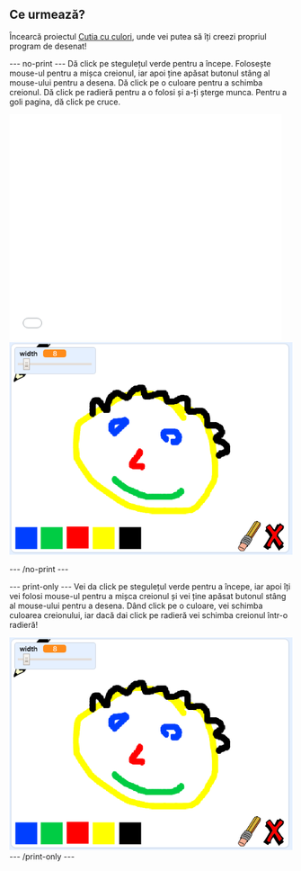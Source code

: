 ## Ce urmează?

Încearcă proiectul [Cutia cu culori](https://projects.raspberrypi.org/en/projects/paint-box?utm_source=pathway&utm_medium=whatnext&utm_campaign=projects), unde vei putea să îți creezi propriul program de desenat!

\--- no-print \--- Dă click pe stegulețul verde pentru a începe. Folosește mouse-ul pentru a mișca creionul, iar apoi ține apăsat butonul stâng al mouse-ului pentru a desena. Dă click pe o culoare pentru a schimba creionul. Dă click pe radieră pentru a o folosi și a-ți șterge munca. Pentru a goli pagina, dă click pe cruce.

<div class="scratch-preview">
  <iframe allowtransparency="true" width="485" height="402" src="//scratch.mit.edu/projects/embed/267243161/?autostart=false" frameborder="0" scrolling="no"></iframe>
  <img src="images/paint-box-showcase.png">
</div>

\--- /no-print \---

\--- print-only \--- Vei da click pe stegulețul verde pentru a începe, iar apoi îți vei folosi mouse-ul pentru a mișca creionul și vei ține apăsat butonul stâng al mouse-ului pentru a desena. Dând click pe o culoare, vei schimba culoarea creionului, iar dacă dai click pe radieră vei schimba creionul într-o radieră!

![prezentare](images/paint-box-showcase.png) \--- /print-only \---